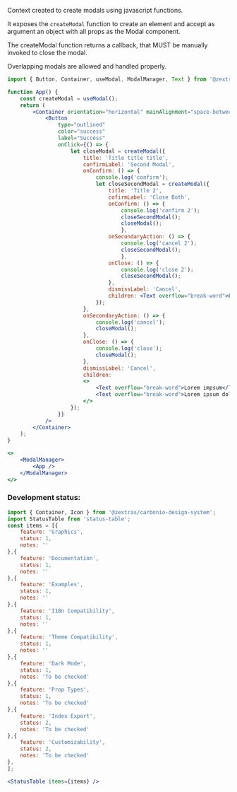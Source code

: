 <!--
SPDX-FileCopyrightText: 2021 Zextras <https://www.zextras.com>

SPDX-License-Identifier: AGPL-3.0-only
-->

Context created to create modals using javascript functions.

It exposes the `createModal` function to create an element and accept as argument an object with all
props as the Modal component.

The createModal function returns a callback, that MUST be manually invoked to close the modal.

Overlapping modals are allowed and handled properly.

```jsx
import { Button, Container, useModal, ModalManager, Text } from '@zextras/carbonio-design-system';

function App() {
	const createModal = useModal();
	return (
		<Container orientation="horizontal" mainAlignment="space-between" width="400px">
			<Button
				type="outlined"
				color="success"
				label="Success"
				onClick={() => {
					let closeModal = createModal({
						title: 'Title title title',
						confirmLabel: 'Second Modal',
						onConfirm: () => {
							console.log('confirm');
							let closeSecondModal = createModal({
								title: 'Title 2',
								cofirmLabel: 'Close Both',
								onConfirm: () => {
									console.log('confirm 2');
									closeSecondModal();
									closeModal();
									},
								onSecondaryAction: () => {
									console.log('cancel 2');
									closeSecondModal();
									},
								onClose: () => {
									console.log('close 2');
									closeSecondModal();
								},
								dismissLabel: 'Cancel',
								children: <Text overflow="break-word">Lorem impsum</Text>
							});
						},
						onSecondaryAction: () => {
							console.log('cancel');
							closeModal();
						},
						onClose: () => {
							console.log('close');
							closeModal();
						},
						dismissLabel: 'Cancel',
						children:
						<>
							<Text overflow="break-word">Lorem impsum</Text>
							<Text overflow="break-word">Lorem ipsum dolor sit amet, consectetur adipiscing elit, sed do eiusmod tempor incididunt ut labore et dolore magna aliqua. Ut enim ad minim veniam, quis nostrud exercitation ullamco laboris nisi ut aliquip ex ea commodo consequat. Duis aute irure dolor in reprehenderit in voluptate velit esse cillum dolore eu fugiat nulla pariatur. Excepteur sint occaecat cupidatat non proident, sunt in culpa qui officia deserunt mollit anim id est laborum.</Text>
						</>
					});
				}}
			/>
		</Container>
	);
}

<>
	<ModalManager>
		<App />
	</ModalManager>
</>
```

### Development status:
```jsx noEditor
import { Container, Icon } from '@zextras/carbonio-design-system';
import StatusTable from 'status-table';
const items = [{
	feature: 'Graphics',
	status: 1,
	notes: ''
},{
	feature: 'Documentation',
	status: 1,
	notes: ''
},{
	feature: 'Examples',
	status: 1,
	notes: ''
},{
	feature: 'I18n Compatibility',
	status: 1,
	notes: ''
},{
	feature: 'Theme Compatibility',
	status: 1,
	notes: ''
},{
	feature: 'Dark Mode',
	status: 1,
	notes: 'To be checked'
},{
	feature: 'Prop Types',
	status: 1,
	notes: 'To be checked'
},{
	feature: 'Index Export',
	status: 2,
	notes: 'To be checked'
},{
	feature: 'Customizability',
	status: 2,
	notes: 'To be checked'
},
];

<StatusTable items={items} />

```